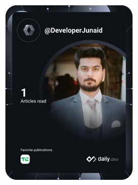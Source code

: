 <a href="https://app.daily.dev/DeveloperJunaid"><img src="https://github.com/developer-junaid/developer-junaid/blob/master/devcard.svg" width="400" alt="Developer Junaid's Dev Card"/></a>
